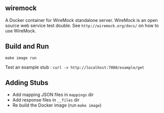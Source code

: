 ## wiremock

A Docker container for WireMock standalone server.  WireMock is an open source web service test double.
See `http://wiremock.org/docs/` on how to use WireMock.

## Build and Run
```
make image run
```
Test an example stub : `curl -v http://localhost:7080/example/get`


## Adding Stubs
- Add mapping JSON files in `mappings` dir
- Add response files in `__files` dir
- Re build the Docker image (run `make image`)
